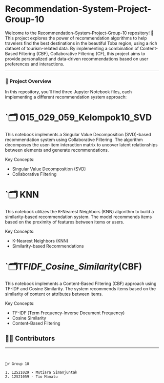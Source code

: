 # Recommendation-System-Project-Group-10

Welcome to the Recommendation-System-Project-Group-10 repository! 🎉 This project explores the power of recommendation algorithms to help travelers find the best destinations in the beautiful Toba region, using a rich dataset of tourism-related data. By implementing a combination of Content-Based Filtering (CBF), Collaborative Filtering (CF), this project aims to provide personalized and data-driven recommendations based on user preferences and interactions.

---

### 🚀 Project Overview

In this repository, you’ll find three Jupyter Notebook files, each implementing a different recommendation system approach:

# `🗂️ 015_029_059_Kelompok10_SVD

This notebook implements a Singular Value Decomposition (SVD)-based recommendation system using Collaborative Filtering. The algorithm decomposes the user-item interaction matrix to uncover latent relationships between elements and generate recommendations.

Key Concepts:

- Singular Value Decomposition (SVD)
- Collaborative Filtering

# `🗂️ KNN

This notebook utilizes the K-Nearest Neighbors (KNN) algorithm to build a similarity-based recommendation system. The model recommends items based on the proximity of features between items or users.

Key Concepts:

- K-Nearest Neighbors (KNN)
- Similarity-based Recommendations

# `🗂️TF*IDF_Cosine_Similarity*(CBF)

This notebook implements a Content-Based Filtering (CBF) approach using TF-IDF and Cosine Similarity. The system recommends items based on the similarity of content or attributes between items.

Key Concepts:

- TF-IDF (Term Frequency-Inverse Document Frequency)
- Cosine Similarity
- Content-Based Filtering

## 🧑‍💻 Contributors

---

<br />

```
🧞‍♂️ Group 10

1. 12S21029 - Mutiara Simanjuntak
2. 12S21059 - Tio Manalu

```
